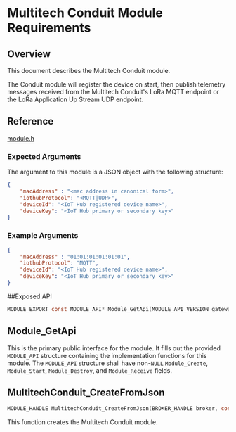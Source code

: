 # Multitech Conduit Module Requirements

## Overview
This document describes the Multitech Conduit module.  

The Conduit module will register the device on start, then  publish telemetry messages received from the Multitech Conduit's LoRa MQTT endpoint or the LoRa Application Up Stream UDP endpoint.

## Reference

[module.h](../../../core/devdoc/module.md)

### Expected Arguments

The argument to this module is a JSON object with the following structure:
```json
{
    "macAddress" : "<mac address in canonical form>",
    "iothubProtocol": "<MQTT|UDP>",
    "deviceId": "<IoT Hub registered device name>",
    "deviceKey": "<IoT Hub primary or secondary key>"
}
```
### Example Arguments
```json
{
    "macAddress" : "01:01:01:01:01:01",
    "iothubProtocol": "MQTT",
    "deviceId": "<IoT Hub registered device name>",
    "deviceKey": "<IoT Hub primary or secondary key>"
}
```

##Exposed API
```c
MODULE_EXPORT const MODULE_API* Module_GetApi(MODULE_API_VERSION gateway_api_version);
```

## Module_GetApi

This is the primary public interface for the module.  It fills out the
provided `MODULE_API` structure containing the implementation functions for this
module.
The `MODULE_API` structure shall have non-`NULL` `Module_Create`, `Module_Start`, `Module_Destroy`, and `Module_Receive` fields.

## MultitechConduit_CreateFromJson
```C
MODULE_HANDLE MultitechConduit_CreateFromJson(BROKER_HANDLE broker, const char* configuration);
```
This function creates the Multitech Conduit module.
